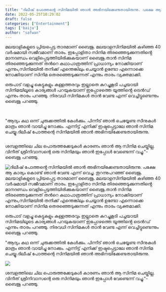 ```yaml
---
title: "ദിലീഷ് പോത്തൻ്റെ സിനിമയിൽ ഞാൻ അഭിനയിക്കേണ്ടതായിരുന്നു. പക്ഷേ ആ കാര്യം കൊണ്ട് ഞാൻ വേണ്ട എന്ന് വെച്ചു. തുറന്നുപറഞ്ഞ് ബൈജു."
date: 2022-05-25T10:29:02
draft: false
categories: ["Entertainment"]
tags: ['baiju']
author: "safwan"
---
```


<!-- wp:paragraph -->
<p>മലയാളികളുടെ പ്രിയപ്പെട്ട താരമാണ് ബൈജു. മലയാളസിനിമയിൽ കഴിഞ്ഞ 40 വർഷമായി സജീവമാണ് താരം. ഇപ്പോളിതാ സിനിമ തിരഞ്ഞെടുക്കുന്നതിൻ്റെ മാനദണ്ഡം വെളിപ്പെടുത്തിയിരിക്കുകയാണ് ബൈജു.താൻ സിനിമ തിരഞ്ഞെടുക്കുന്നത് തൻറെ കഥാപാത്രത്തിന് പ്രാധാന്യം നോക്കിയാണ് എന്നും,സിനിമയിൽ തനിക്ക് എന്തെങ്കിലും ചെയ്യാൻ ഉണ്ടോ എന്നൊക്കെ നോക്കിയാണ് സിനിമ തെരഞ്ഞെടുക്കുന്നത് എന്നും താരം വ്യക്തമാക്കി.</p>
<!-- /wp:paragraph -->

<!-- wp:paragraph -->
<p> ഒരുപാട് വളച്ചു കെട്ടുകളും കള്ളത്തരവും ഇല്ലാതെ കുറച്ചുകൂടി പച്ചയായി സിനിമയിലൂടെ കാര്യങ്ങൾ പറയുകയാണ് ഇപ്പോഴത്തെ യൂത്തിൻ്റെ ട്രെൻഡ് എന്നും താരം പറഞ്ഞു. നിരവധി സിനിമകൾ താൻ വേണ്ട എന്ന് വെച്ചിട്ടുണ്ടെന്നും ബൈജു പറഞ്ഞു.</p>
<!-- /wp:paragraph -->

<!-- wp:image {"id":336539,"sizeSlug":"large"} -->
<figure class="wp-block-image size-large"><img src="https://cdn.boolokam.com/articles/2022/05/images-2022-05-25T155759.977.jpeg" alt="" class="wp-image-336539"/></figure>
<!-- /wp:image -->

<!-- wp:paragraph -->
<p><br />"ആദ്യം കഥ ഒന്ന് ചുരുക്കത്തില്‍ കേള്‍ക്കും. പിന്നീട് ഞാന്‍ ചെയ്യേണ്ട സീനുകള്‍ മാത്രം ഞാന്‍ വായിച്ചു നോക്കും. എന്നിട്ട് എനിക്ക് ഇഷ്ടപ്പെട്ടാലേ ഞാന്‍ സിനിമ ചെയ്യൂ.ദിലീഷ് പോത്തന്റെ സിനിമയില്‍ ഞാന്‍ അഭിനയിക്കേണ്ടതായിരുന്നു.</p>
<!-- /wp:paragraph -->

<!-- wp:image {"id":336540,"sizeSlug":"large"} -->
<figure class="wp-block-image size-large"><img src="https://cdn.boolokam.com/articles/2022/05/images-2022-05-25T155743.002.jpeg" alt="" class="wp-image-336540"/></figure>
<!-- /wp:image -->

<!-- wp:paragraph -->
<p>ശമ്പളത്തിലെ ചില പൊരുത്തക്കേടുകള്‍ കാരണം ഞാന്‍ ആ സിനിമ ചെയ്തില്ല. വിനീത് ശ്രീനിവാസന്റെ ഒരു സിനിമയും ഞാന്‍ ഇപ്പോള്‍ വേണ്ടെന്ന് വച്ചു."- ബൈജു പറഞ്ഞു.</p>
<!-- /wp:paragraph -->


![ദിലീഷ് പോത്തൻ്റെ സിനിമയിൽ ഞാൻ അഭിനയിക്കേണ്ടതായിരുന്നു. പക്ഷേ ആ കാര്യം കൊണ്ട് ഞാൻ വേണ്ട എന്ന് വെച്ചു. തുറന്നുപറഞ്ഞ് ബൈജു.](https://cdn.boolokam.com/articles/2022/05/images-2022-05-25T155759.977.jpeg)മലയാളികളുടെ പ്രിയപ്പെട്ട താരമാണ് ബൈജു. മലയാളസിനിമയിൽ കഴിഞ്ഞ 40 വർഷമായി സജീവമാണ് താരം. ഇപ്പോളിതാ സിനിമ തിരഞ്ഞെടുക്കുന്നതിൻ്റെ മാനദണ്ഡം വെളിപ്പെടുത്തിയിരിക്കുകയാണ് ബൈജു.താൻ സിനിമ തിരഞ്ഞെടുക്കുന്നത് തൻറെ കഥാപാത്രത്തിന് പ്രാധാന്യം നോക്കിയാണ് എന്നും,സിനിമയിൽ തനിക്ക് എന്തെങ്കിലും ചെയ്യാൻ ഉണ്ടോ എന്നൊക്കെ നോക്കിയാണ് സിനിമ തെരഞ്ഞെടുക്കുന്നത് എന്നും താരം വ്യക്തമാക്കി.

ഒരുപാട് വളച്ചു കെട്ടുകളും കള്ളത്തരവും ഇല്ലാതെ കുറച്ചുകൂടി പച്ചയായി സിനിമയിലൂടെ കാര്യങ്ങൾ പറയുകയാണ് ഇപ്പോഴത്തെ യൂത്തിൻ്റെ ട്രെൻഡ് എന്നും താരം പറഞ്ഞു. നിരവധി സിനിമകൾ താൻ വേണ്ട എന്ന് വെച്ചിട്ടുണ്ടെന്നും ബൈജു പറഞ്ഞു.

  
"ആദ്യം കഥ ഒന്ന് ചുരുക്കത്തില്‍ കേള്‍ക്കും. പിന്നീട് ഞാന്‍ ചെയ്യേണ്ട സീനുകള്‍ മാത്രം ഞാന്‍ വായിച്ചു നോക്കും. എന്നിട്ട് എനിക്ക് ഇഷ്ടപ്പെട്ടാലേ ഞാന്‍ സിനിമ ചെയ്യൂ.ദിലീഷ് പോത്തന്റെ സിനിമയില്‍ ഞാന്‍ അഭിനയിക്കേണ്ടതായിരുന്നു.

![](https://cdn.boolokam.com/articles/2022/05/images-2022-05-25T155743.002.jpeg)

ശമ്പളത്തിലെ ചില പൊരുത്തക്കേടുകള്‍ കാരണം ഞാന്‍ ആ സിനിമ ചെയ്തില്ല. വിനീത് ശ്രീനിവാസന്റെ ഒരു സിനിമയും ഞാന്‍ ഇപ്പോള്‍ വേണ്ടെന്ന് വച്ചു."- ബൈജു പറഞ്ഞു.
